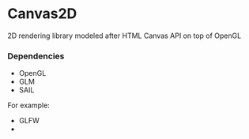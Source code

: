 # Canvas2D

 2D rendering library modeled after HTML Canvas API on top of OpenGL
 
### Dependencies

 - OpenGL
 - GLM
 - SAIL

 For example:
 - GLFW
 - 